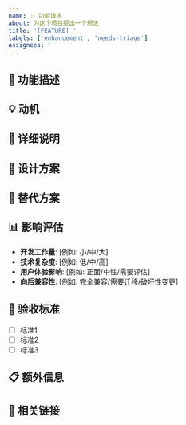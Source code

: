 ```yaml
---
name: ✨ 功能请求
about: 为这个项目提出一个想法
title: '[FEATURE] '
labels: ['enhancement', 'needs-triage']
assignees: ''
---
```


## 🎯 功能描述
<!-- 请简要描述您希望添加的功能 -->

## 💡 动机
<!-- 请说明为什么需要这个功能，它解决了什么问题 -->

## 📝 详细说明
<!-- 请详细描述这个功能应该如何工作 -->

## 🎨 设计方案
<!-- 如果有UI/UX相关的设计想法，请在此描述 -->

## 🔄 替代方案
<!-- 请描述您考虑过的其他解决方案 -->

## 📊 影响评估
<!-- 请评估这个功能对现有系统的影响 -->
- **开发工作量**: [例如: 小/中/大]
- **技术复杂度**: [例如: 低/中/高]
- **用户体验影响**: [例如: 正面/中性/需要评估]
- **向后兼容性**: [例如: 完全兼容/需要迁移/破坏性变更]

## 🧪 验收标准
<!-- 请列出验收这个功能的标准 -->
- [ ] 标准1
- [ ] 标准2
- [ ] 标准3

## 📋 额外信息
<!-- 请添加任何其他相关的上下文信息，如截图、参考链接等 -->

## 🔗 相关链接
<!-- 如果有相关的讨论、文档或其他资源，请在此链接 -->
